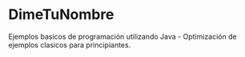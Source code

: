 # DimeTuNombre

Ejemplos basicos de programación utilizando Java - Optimización de ejemplos clasicos para principiantes.
